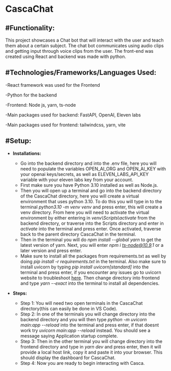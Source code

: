 # CascaChat

<h2>#Functionality:</h2>

This project showcases a Chat bot that will interact with the user and teach them about a certain subject. The chat bot communicates using audio clips and getting input through voice clips from the user. The front-end was created using React and backend was made with python.

<h2>#Technologies/Frameworks/Languages Used:</h2>

 -React framework was used for the Frontend

  -Python for the backend

  -Frontend: Node js, yarn, ts-node

-Main packages used for backend: FastAPI, OpenAI, Eleven labs

-Main packages used for frontend: tailwindcss, yarn, vite


<h2>#Setup:</h2>

- <b>Installations:</b>
  - Go into the backend directory and into the .env file, here you will need to populate the variables OPEN_AI_ORG and OPEN_AI_KEY with your openai keys/secrets, as well as ELEVEN_LABS_API_KEY variable with your eleven labs key from your account.
  - First make sure you have Python 3.10 installed as well as Node.js.
  - Then you will open up a terminal and go into the backend directory of the CascaChat directory, here you will create a virtual environment that uses python 3.10. To do this you will type in to the terminal _python3.10 -m venv venv_ and press enter, this will create a venv directory. From here you will need to activate the virtual environment by either entering in _venv\Scripts\activate_ from the backend directory, or traverse into the Scripts directory and enter in _activate_ into the terminal and press enter. Once activated, traverse back to the parent directory CascaChat in the terminal.
  - Then in the terminal you will do _npm install --global yarn_ to get the latest version of yarn. Next, you will enter _npm i ts-node@10.9.1_ or a later version and press enter.
  - Make sure to install all the packages from requirements.txt as well by doing _pip install -r requirements.txt_ in the terminal. Also make sure to install uvicorn by typing _pip install uvicorn[standard]_ into the terminal and press enter, if you encounter any issues go to uvicorn website to troubleshoot [here](https://www.uvicorn.org/). Then change directory into frontend and type _yarn --exact_ into the terminal to install all dependencies.

- <b>Steps:</b>
  - Step 1: You will need two open terminals in the CascaChat directory(this can easily be done in VS Code).
  - Step 2: In one of the terminals you will change directory into the backend directory and you will then type _python -m uvicorn main:app --reload_ into the terminal and press enter, if that doesnt work try _uvicorn main:app --reload_ instead. You should see a message saying Application startup complete.
  - Step 3: Then in the other terminal you will change directory into the frontend directory and type in _yarn dev_ and press enter, then it will provide a local host link, copy it and paste it into your browser. This should display the dashboard for CascaChat.
  - Step 4: Now you are ready to begin interacting with Casca.

